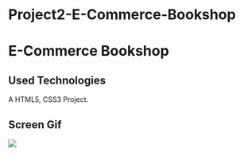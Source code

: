 # Project2-E-Commerce-Bookshop


<h1>E-Commerce Bookshop</h1>

<h2>Used Technologies</h2>

A HTML5, CSS3 Project.

<h2>Screen Gif</h2>

![](sahaf.gif)